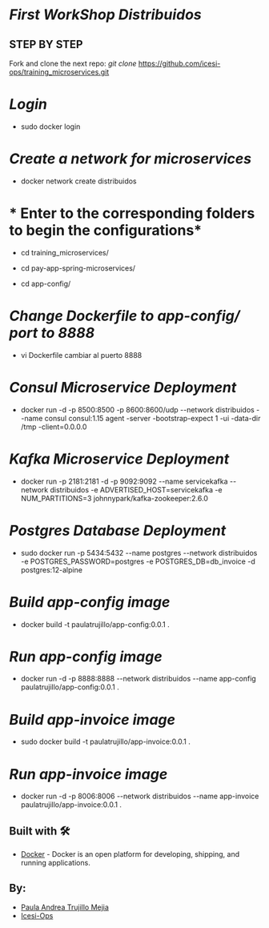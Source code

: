 # <b> *First WorkShop Distribuidos* </b>



## <b> STEP BY STEP </b> 


Fork and clone the next repo:
*git clone* https://github.com/icesi-ops/training_microservices.git

# *Login*

- sudo docker login


# *Create a network for microservices*

- docker network create distribuidos

# * Enter to the corresponding folders to begin the configurations*

- cd training_microservices/

- cd pay-app-spring-microservices/

- cd app-config/


# *Change Dockerfile to app-config/ port to 8888*

- vi Dockerfile cambiar al puerto 8888


# *Consul Microservice Deployment* 

- docker run -d -p 8500:8500 -p 8600:8600/udp --network distribuidos --name consul consul:1.15 agent -server -bootstrap-expect 1 -ui -data-dir /tmp -client=0.0.0.0


# *Kafka Microservice Deployment*

- docker run -p 2181:2181 -d -p 9092:9092 --name servicekafka --network distribuidos -e ADVERTISED_HOST=servicekafka -e NUM_PARTITIONS=3 johnnypark/kafka-zookeeper:2.6.0


# *Postgres Database Deployment*

- sudo docker run -p 5434:5432  --name postgres --network distribuidos -e POSTGRES_PASSWORD=postgres -e  POSTGRES_DB=db_invoice -d postgres:12-alpine


# *Build app-config image*

- docker build -t paulatrujillo/app-config:0.0.1 .

# *Run app-config image*

- docker run -d -p 8888:8888 --network distribuidos --name app-config paulatrujillo/app-config:0.0.1 .


# *Build app-invoice image*

- sudo docker build -t paulatrujillo/app-invoice:0.0.1 .


# *Run app-invoice image*

- docker run -d -p 8006:8006 --network distribuidos --name app-invoice paulatrujillo/app-invoice:0.0.1 .



## <b> Built with </b> 🛠


+ [Docker](https://www.docker.com/) - Docker is an open platform for developing, shipping, and running applications.




## <b> By: </b>


+ [Paula Andrea Trujillo Mejia](https://github.com/PaulaTrujillo27 "Paula T.")
+ [Icesi-Ops](https://github.com/icesi-ops")




<br>


